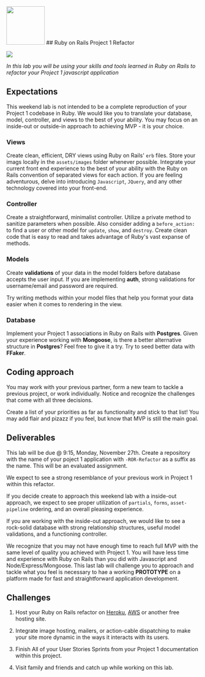 <img src="https://user-images.githubusercontent.com/4304660/33075409-3386be38-ce7e-11e7-8461-3d25496ec02f.png" height="100px"> 
## Ruby on Rails Project 1 Refactor

![](https://media.giphy.com/media/l0HlGmv4WqldO9c5y/giphy.gif)

*In this lab you will be using your skills and tools learned in Ruby on Rails to refactor your Project 1 javascript application*

## Expectations

This weekend lab is not intended to be a complete reproduction of your Project 1 codebase in Ruby.  We would like you to translate your database, model, controller, and views to the best of your ability.  You may focus on an inside-out or outside-in approach to achieving MVP - it is your choice.


### Views
Create clean, efficient, DRY views using Ruby on Rails' `erb` files.  Store your imags locally in the `assets/images` folder whenever possible.  Integrate your current front end experience to the best of your ability with the Ruby on Rails convention of separated views for each action. If you are feeling adventurous, delve into introducing `Javascript`, `JQuery`, and any other technology covered into your front-end.  

### Controller
Create a straightforward, minimalist controller.  Utilize a private method to sanitize parameters when possible.  Also consider adding a `before_action:` to find a user or other model for `update`, `show`, and `destroy`. Create clean code that is easy to read and takes advantage of Ruby's vast expanse of methods.

### Models
Create **validations** of your data in the model folders before database accepts the user input.  If you are implementing **auth**, strong validations for username/email and password are required.

Try writing methods within your model files that help you format your data easier when it comes to rendering in the view.  

### Database
Implement your Project 1 associations in Ruby on Rails with **Postgres**.  Given your experience working with **Mongoose**, is there a better alternative structure in **Postgres**?  Feel free to give it a try.  Try to seed better data with **FFaker**.

## Coding approach
You may work with your previous partner, form a new team to tackle a previous project, or work individually.  Notice and recognize the challenges that come with all three decisions.  

Create a list of your priorities as far as functionality and stick to that list!  You may add flair and pizazz if you feel, but know that MVP is still the main goal.



## Deliverables

This lab will be due @ 9:15, Monday, November 27th.  Create a repository with the name of your poject 1 application with `-ROR-Refactor` as a suffix as the name.  This will be an evaluated assignment.

We expect to see a strong resemblance of your previous work in Project 1 within this refactor.  

If you decide create to approach this weekend lab with a inside-out approach, we expect to see proper utilization of `partials`, `forms`, `asset-pipeline` ordering, and an overall pleasing experience.

If you are working with the inside-out approach, we would like to see a rock-solid database with strong relationship structures, useful model validations, and a functioning controller.  

We recognize that you may not have enough time to reach full MVP with the same level of quality you achieved with Project 1. You will have less time and experience with Ruby on Rails than you did with Javascript and Node/Express/Mongoose.  This last lab will challenge you to approach and tackle what you feel is necessary to hae a working **PROTOTYPE** on a platform made for fast and straightforward application development.  

## Challenges
1. Host your Ruby on Rails refactor on [Heroku](https://devcenter.heroku.com/articles/getting-started-with-rails5), [AWS](https://github.com/SF-WDI-LABS/how-to/blob/master/hosting-ror-on-aws.md) or another free hosting site.

2. Integrate image hosting, mailers, or action-cable dispatching to make your site more dynamic in the ways it interacts with its users.
3. Finish All of your User Stories Sprints from your Project 1 documentation within this project.
4. Visit family and friends and catch up while working on this lab.
